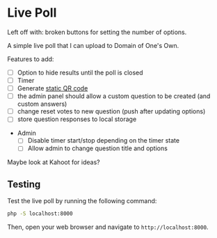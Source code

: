 # Live Poll

Left off with: broken buttons for setting the number of options.

A simple live poll that I can upload to Domain of One's Own.

Features to add:
- [ ] Option to hide results until the poll is closed
- [ ] Timer
- [ ] Generate [static QR code](https://qr.io/)
- [ ] the admin panel should allow a custom question to be created (and custom answers)
- [ ] change reset votes to new question (push after updating options)
- [ ] store question responses to local storage
- Admin
  - [ ] Disable timer start/stop depending on the timer state
  - [ ] Allow admin to change question title and options

Maybe look at Kahoot for ideas?

## Testing

Test the live poll by running the following command:

```bash
php -S localhost:8000
```

Then, open your web browser and navigate to `http://localhost:8000`.
